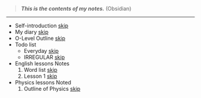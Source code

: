 >***This is the contents of my notes.*** (Obsidian)
---
- Self-introduction [skip](./articles/Self-introduction.md)
- My diary [skip](./articles/DAIRY.md)
- O-Level Outline [skip](./articles/Test-outline.md)
- Todo list
    - Everyday [skip](./articles/TODOLIST-everyday.md)
    - IRREGULAR [skip](./articles/TODOLIST.md)
- English lessons Notes
    1. Word list [skip](./articles/Word-List.md)
    2. Lesson 1 [skip](./articles/English-Lesson-1.md)
- Physics lessons Noted
    1. Outline of Physics [skip](./articles/PhysicsOutline.md)
